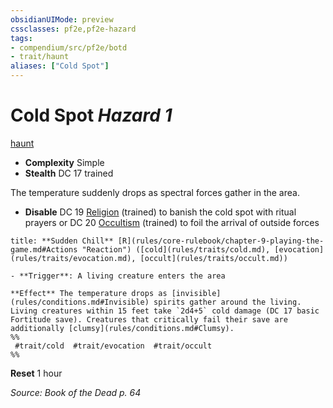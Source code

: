 ```yaml
---
obsidianUIMode: preview
cssclasses: pf2e,pf2e-hazard
tags:
- compendium/src/pf2e/botd
- trait/haunt
aliases: ["Cold Spot"]
---
```

# Cold Spot *Hazard 1*  
[haunt](rules/traits/haunt.md "Haunt Hazard Trait")  

- **Complexity** Simple
- **Stealth** DC 17 trained  

The temperature suddenly drops as spectral forces gather in the area.

- **Disable** DC 19 [Religion](compendium/skills.md#Religion) (trained) to banish the cold spot with ritual prayers or DC 20 [Occultism](compendium/skills.md#Occultism) (trained) to foil the arrival of outside forces  

```ad-embed-ability
title: **Sudden Chill** [R](rules/core-rulebook/chapter-9-playing-the-game.md#Actions "Reaction") ([cold](rules/traits/cold.md), [evocation](rules/traits/evocation.md), [occult](rules/traits/occult.md))

- **Trigger**: A living creature enters the area

**Effect** The temperature drops as [invisible](rules/conditions.md#Invisible) spirits gather around the living. Living creatures within 15 feet take `2d4+5` cold damage (DC 17 basic Fortitude save). Creatures that critically fail their save are additionally [clumsy](rules/conditions.md#Clumsy).  
%%
 #trait/cold  #trait/evocation  #trait/occult 
%%
```

**Reset** 1 hour  

*Source: Book of the Dead p. 64*